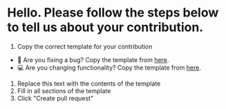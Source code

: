 # Hello. Please follow the steps below to tell us about your contribution.

1. Copy the correct template for your contribution

- 🐛 Are you fixing a bug? Copy the template from [here](https://github.com/ATiltedTree/projectbot/blob/master/.github/PULL_REQUEST_TEMPLATE/bug_fix_template.md).
- 💻 Are you changing functionality? Copy the template from [here](https://github.com/ATiltedTree/projectbot/blob/master/.github/PULL_REQUEST_TEMPLATE/feature_change_template.md).

1. Replace this text with the contents of the template
2. Fill in all sections of the template
3. Click "Create pull request"
